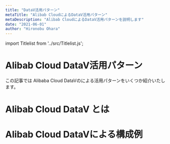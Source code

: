 ```yaml
---
title: "DataV活用パターン"
metaTitle: "Alibab CloudによるDataV活用パターン"
metaDescription: "Alibab CloudによるDataV活用パターンを説明します"
date: "2021-06-01"
author: "Hironobu Ohara"
---
```


import Titlelist from '../src/Titlelist.js';

<!-- 
query MyQuery {
  allMarkdownRemark(
    filter: {fileAbsolutePath: {regex: "/usecase-datav/"}}
    sort: {fields: fileAbsolutePath, order: ASC}
  ) {
    nodes {
      frontmatter {
        title
        metaTitle
        metaDescription
        date(formatString: "yyyy/MM/DD")
        author       
      }
      fileAbsolutePath
    }
  }
}
-->


# Alibab Cloud DataV活用パターン

この記事では Alibaba Cloud DataVのによる活用パターンをいくつか紹介いたします。

# Alibab Cloud DataV とは

<Titlelist 
    metaTitle="DataVの紹介"
    metaDescription="インパクトのあるダッシュボードを作るならDataV #1 紹介編"
    url="https://sbcloud.github.io/help/usecase-datav/DATAV_001_Introduction"
    imageurl="https://raw.githubusercontent.com/sbcloud/help/master/content/usecase-datav/DataV_images_17680117127213200000/temp1.gif"
    date="2019/07/04"
    author="SBC engineer blog"
/>


# Alibab Cloud DataVによる構成例

<Titlelist 
    metaTitle="DataVでマップ作成"
    metaDescription="インパクトのあるダッシュボードを作るならDataV #2 3Dマップ編"
    url="https://sbcloud.github.io/help/usecase-datav/DATAV_002_Map"
    imageurl="https://raw.githubusercontent.com/sbcloud/help/master/content/usecase-datav/DataV_images_26006613378008500/instance_list.png"
    date="2019/12/26"
    author="SBC engineer blog"
/>

<Titlelist 
    metaTitle="DataV Proxyについて"
    metaDescription="DataVユーザーの強い味方！DataV Proxyについて"
    url="https://sbcloud.github.io/help/usecase-datav/DATAV_003_DataVProxy"
    imageurl="https://raw.githubusercontent.com/sbcloud/help/master/content/usecase-datav/DataV_images_26006613506519500/20200203161752.png"
    date="2020/02/05"
    author="SBC engineer blog"
/>


<Titlelist 
    metaTitle="DataV Widget 開発ガイド"
    metaDescription="Alibab Cloud DataV Widget 開発ガイドを説明します"
    url="https://sbcloud.github.io/help/usecase-datav/DATAV_004_datav-widget-develop-guide"
    imageurl="https://raw.githubusercontent.com/sbcloud/help/master/content/usecase-datav/DataV_images_2134623456234513425/ecomfe-1024x512.png"
    date="2021/06/01"
    author="SBC engineer blog"
/>


<Titlelist 
    metaTitle="DataV のデータ権限制御"
    metaDescription="同じ Alibab Cloud DataV Dashboard に対して違うユーザは違うデータを見えるする方法を紹介します。"
    url="https://sbcloud.github.io/help/usecase-datav/DATAV_005_datav-develop-api-cookie"
    imageurl="https://raw.githubusercontent.com/sbcloud/help/master/content/usecase-datav/DataV_images_2134623456234513425/CORS_principle.png"
    date="2021/06/01"
    author="SBC engineer blog"
/>



<Titlelist 
    metaTitle="ccccc"
    metaDescription="ccccc"
    url="https://sbcloud.github.io/help/usecase-datav/DATAV_006_datav-sakura"
    imageurl="https://raw.githubusercontent.com/sbcloud/help/master/content/usecase-datav/DataV_images_2134623456234513425/TB1ji7ccLDH8KJjy1XcXXcpdXXa-767-426.gif"
    date="2021/06/01"
    author="SBC engineer blog"
/>

